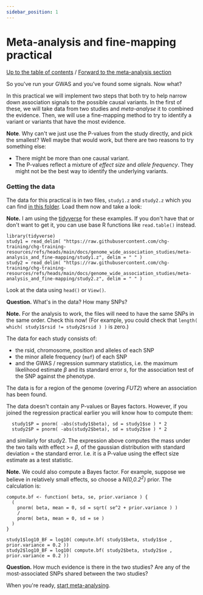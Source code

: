 ```yaml
---
sidebar_position: 1
---
```


# Meta-analysis and fine-mapping practical

[Up to the table of contents](README.md) / [Forward to the meta-analysis section](Meta-analysis.md)

So you've run your GWAS and you've found some signals.  Now what?

In this practical we will implement two steps that both try to help narrow down association signals to the possible causal
variants. In the first of these, we will take data from two studies and *meta-analyse* it to combined the evidence. Then, we
will use a fine-mapping method to try to identify a variant or variants that have the most evidence.

**Note**. Why can't we just use the P-values from the study directly, and pick the smallest? Well maybe that would work, but
there are two reasons to try something else:

* There might be more than one causal variant.
* The P-values reflect a mixture of *effect size* and *allele frequency*.  They might not be the best way to identify the underlying variants.

### Getting the data

The data for this practical is in two files, `study1.z` and `study2.z` which you can find [in this folder](https://github.com/chg-training/chg-training-resources/tree/main/docs/genome_wide_association_studies/meta-analysis_and_fine-mapping).  Load them now and take a look:

**Note.** I am using the [tidyverse](https://www.tidyverse.org) for these examples. If you don't have that or don't want to get
it, you can use base R functions like `read.table()` instead.

```
library(tidyverse)
study1 = read_delim( "https://raw.githubusercontent.com/chg-training/chg-training-resources/refs/heads/main/docs/genome_wide_association_studies/meta-analysis_and_fine-mapping/study1.z", delim = " " )
study2 = read_delim( "https://raw.githubusercontent.com/chg-training/chg-training-resources/refs/heads/main/docs/genome_wide_association_studies/meta-analysis_and_fine-mapping/study2.z", delim = " " )

```

Look at the data using `head()` or `View()`.

**Question.** What's in the data?  How many SNPs?

**Note.** For the analysis to work, the files will need to have the same SNPs in the same order.  Check this now!  (For example, you could check that `length( which( study1$rsid != study2$rsid ) )` is zero.)

The data for each study consists of:

* the rsid, chromosome, position and alleles of each SNP
* the minor allele frequency (`maf`) of each SNP
* and the GWAS / regression summary statistics, i.e. the maximum likelihood estimate $\beta$ and its standard error $s$, for the association test of the SNP against the phenotype.

The data is for a region of the genome (overing *FUT2*) where an association has been found.

The data doesn't contain any P-values or Bayes factors. However, if you joined the regression
practical earlier you will know how to compute them:

```
  study1$P = pnorm( -abs(study1$beta), sd = study1$se ) * 2
  study2$P = pnorm( -abs(study2$beta), sd = study2$se ) * 2
```

and similarly for study2. The expression above computes the mass under the two tails with effect >= *β*, of the gaussian
distribution with standard deviation = the standard error. I.e. it is a P-value using the effect size estimate as a test
statistic.

**Note.** We could also compute a Bayes factor. For example, suppose we believe in relatively small effects, so choose a
*N(0,0.2<sup>2</sup>)* prior. The calculation is:

```
compute.bf <- function( beta, se, prior.variance ) {
  (
    pnorm( beta, mean = 0, sd = sqrt( se^2 + prior.variance ) )
    /
    pnorm( beta, mean = 0, sd = se )
  )
}

study1$log10_BF = log10( compute.bf( study1$beta, study1$se , prior.variance = 0.2 ))
study2$log10_BF = log10( compute.bf( study2$beta, study2$se , prior.variance = 0.2 ))
```

**Question.** How much evidence is there in the two studies? Are any of the most-associated SNPs
shared between the two studies?

When you're ready, [start meta-analysing](Meta-analysis.md).



